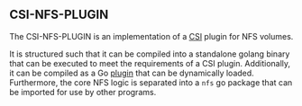 CSI-NFS-PLUGIN
--------------

The CSI-NFS-PLUGIN is an implementation of a
[CSI](https://github.com/container-storage-interface) plugin for NFS volumes.

It is structured such that it can be compiled into a standalone golang binary
that can be executed to meet the requirements of a CSI plugin. Additionally,
it can be compiled as a Go [plugin](https://golang.org/pkg/plugin/) that can be
dynamically loaded. Furthermore, the core NFS logic is separated into a `nfs`
go package that can be imported for use by other programs.
